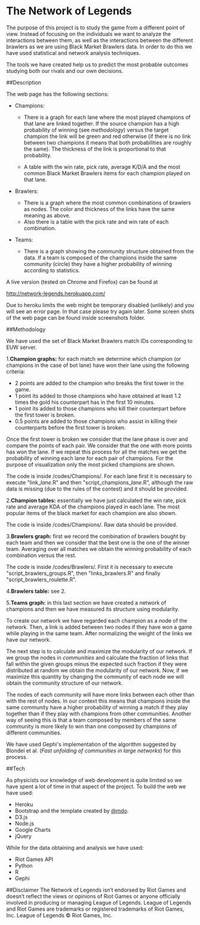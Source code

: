 # The Network of Legends

The purpose of this project is to study the game from a different point of view. Instead of focusing on the individuals we want to analyze the interactions between them, as well as the interactions between the different brawlers as we are using Black Market Brawlers data. In order to do this we have used statistical and network analysis techniques. 

The tools we have created help us to predict the most probable outcomes studying both our rivals and our own decisions.

##Description

The web page has the following sections:

- Champions:
  - There is a graph for each lane where the most played champions of that lane are linked together. If the source champion has a high probability of winning (see *methodology*) versus the target champion the link will be green and red otherwise (if there is no link between two champions it means that both probabilities are roughly the same). The thickness of the link is proportional to that probability.

  - A table with the win rate, pick rate, average K/D/A and the most common Black Market Brawlers items for each champion played on that lane.

- Brawlers:
  - There is a graph where the most common combinations of brawlers as nodes. The color and thickness of the links have the same meaning as above.
  - Also there is a table with the pick rate and win rate of each combination.

- Teams:
  - There is a graph showing the community structure obtained from the data. If a team is composed of the champions inside the same community (circle) they have a higher probability of winning according to statistics.

A live version (tested on Chrome and Firefox) can be found at

http://network-legends.herokuapp.com/

Due to heroku limits the web might be temporary disabled (unlikely) and you will see an error page. In that case please try again later. Some screen shots of the web page can be found inside screenshots folder.


##Methodology

We have used the set of Black Market Brawlers match IDs corresponding to EUW server.

1.**Champion graphs:** for each match we determine which champion (or champions in the case of bot lane) have won their lane using the following criteria:

  - 2 points are added to the champion who breaks the first tower in the game.
  - 1 point its added to those champions who have obtained at least 1.2 times the gold his counterpart has in the first 10 minutes.
  - 1 point its added to those champions who kill their counterpart before the first tower is broken.
  - 0.5 points are added to those champions who assist in killing their counterparts before the first tower is broken.

Once the first tower is broken we consider that the lane phase is over and compare the points of each pair. We consider that the one with more points has won the lane. If we repeat this process for all the matches we get the probability of winning each lane for each pair of champions. For the purpose of visualization only the most picked champions are shown.

The code is inside /codes/Champions/. For each lane first it is necessary to execute "link\_*lane*.R" and then "script\_champions_*lane*.R", although the raw data is missing (due to the rules of the contest) and it should be provided.

2.**Champion tables:** essentially we have just calculated the win rate, pick rate and average KDA of the champions played in each lane. The most popular items of the black market for each champion are also shown.

The code is inside /codes/Champions/. Raw data should be provided.

3.**Brawlers graph:** first we record the combination of brawlers bought by each team and then we consider that the best one is the one of the winner team. Averaging over all matches we obtain the winning probability of each combination versus the rest.

The code is inside /codes/Brawlers/. First it is necessary to execute "script\_brawlers\_groups.R", then "links\_brawlers.R" and finally "script\_brawlers\_roulette.R".

4.**Brawlers table:** see 2.

5.**Teams graph:** in this last section we have created a network of champions and then we have measured its structure using modularity.

To create our network we have regarded each champion as a node of the network. Then, a link is added between two nodes if they have won a game while playing in the same team. After normalizing the weight of the links we have our network.

The next step is to calculate and maximize the modularity of our network. If we group the nodes in *communities* and calculate the fraction of links that fall within the given groups minus the expected such fraction if they were distributed at random we obtain the modularity of our network. Now, if we maximize this quantity by changing the community of each node we will obtain the community structure of our network. 

The nodes of each community will have more links between each other than with the rest of nodes. In our context this means that champions inside the same community have a higher probability of winning a match if they play together than if they play with champions from other communities. Another way of seeing this is that a team composed by members of the same community is more likely to win than one composed by champions of different communities. 

We have used Gephi's implementation of the algorithm suggested by Blondel et al. (*Fast unfolding of communities in large networks*) for this process.

##Tech

As physicists our knowledge of web development is quite limited so we have spent a lot of time in that aspect of the project. To build the web we have used:

- Heroku
- Bootstrap and the template created by [@mdo](https://twitter.com/mdo).
- D3.js
- Node.js
- Google Charts
- jQuery

While for the data obtaining and analysis we have used:

- Riot Games API
- Python
- R
- Gephi

##Disclaimer
The Network of Legends isn’t endorsed by Riot Games and doesn’t reflect the views or opinions of Riot Games or anyone officially involved in producing or managing League of Legends. League of Legends and Riot Games are trademarks or registered trademarks of Riot Games, Inc. League of Legends © Riot Games, Inc.



